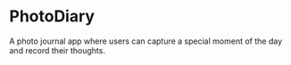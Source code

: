 # PhotoDiary
A photo journal app where users can capture a special moment of the day and record their thoughts.

